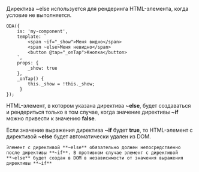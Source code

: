 Директива ~else используется для рендеринга HTML-элемента, когда условие не выполняется.

```javascript_run_edit_[my-component.js]
ODA({
    is: 'my-component',
    template: `
        <span ~if="_show">Меня видно</span>
        <span ~else>Меня невидно</span>
        <button @tap="_onTap">Кнопка</button>
    `,
    props: {
        _show: true
    },
    _onTap() {
        this._show = !this._show;
     }
});
```

HTML-элемент, в котором указана директива **~else**, будет создаваться и рендериться только в том случае, когда значение директивы **~if** можно привести к значению **false**.

Если значение выражения директива **~if** будет **true**, то HTML-элемент с директивой **~else** будет автоматически удален из DOM.

```warning_md
Элемент с директивой **~else** обязательно должен непосредственно после директивы **~if**. В противном случае элемент с директивой **~else** будет создан в DOM в независимости от значения выражения директивы **~if**
```
